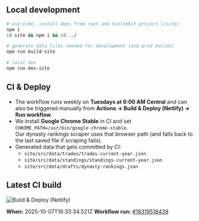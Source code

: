## Local development

```bash
# one-time, install deps from root and SvelteKit project (/site)
npm i
cd site && npm i && cd ../

# generate data files needed for development (and prod builds)
npm run build-site

# local dev
npm run dev-site
```

## CI & Deploy

- The workflow runs weekly on **Tuesdays at 6:00 AM Central** and can also be triggered manually from **Actions → Build & Deploy (Netlify) → Run workflow**.
- We install **Google Chrome Stable** in CI and set `CHROME_PATH=/usr/bin/google-chrome-stable`.  
  Our dynasty rankings scraper uses that browser path (and falls back to the last saved file if scraping fails).
- Generated data that gets committed by CI:
    - `site/src/data/trades/trades-current-year.json`
    - `site/src/data/standings/standings-current-year.json`
    - `site/src/data/drafts/dynasty-rankings.json`


<!-- CI-BUILD-BLOCK -->

## Latest CI build

![Build & Deploy (Netlify)](https://github.com/pjbrown11/biggest-tds/actions/workflows/build-and-deploy.yml/badge.svg?branch=main)

**When:** 2025-10-07T16:33:34.521Z
**Workflow run:** [#18319518439](https://github.com/pjbrown11/biggest-tds/actions/runs/18319518439)

